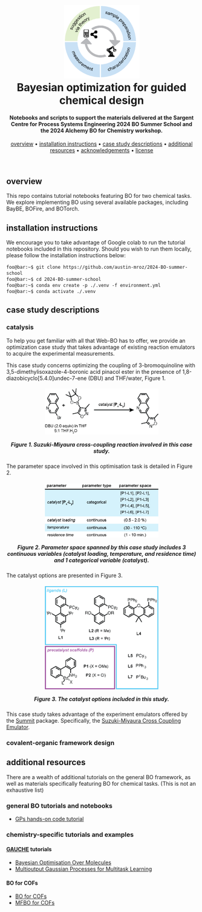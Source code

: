 
<h1 align="center">
    <br>
    <img src="./imgs/loop.png" alt="Web-BO" width="200">
    <br>
    Bayesian optimization for guided chemical design
    <br>
</h1>

<h4 align="center">Notebooks and scripts to support the materials delivered at the Sargent Centre for Process Systems Engineering 2024 BO Summer School and the 2024 AIchemy BO for Chemistry workshop.</h4>

<p align="center">
    <a href="#overview">overview</a> •
    <a href="#installation-instructions">installation instructions</a> •
    <a href="#case-study-descriptions">case study descriptions</a> •
    <a href="#additional-resources">additional resources</a> •
    <a href="#acknowledgements">acknowledgements</a> •
    <a href="#license">license</a>
</p>

<br>

## overview

This repo contains tutorial notebooks featuring BO for two chemical tasks. We explore implementing BO using several available packages, including BayBE, BOFire, and BOTorch.

## installation instructions

We encourage you to take advantage of Google colab to run the tutorial notebooks included in this repository. Should you wish to run them locally, please follow the installation instructions below:

```console
foo@bar:~$ git clone https://github.com/austin-mroz/2024-BO-summer-school
foo@bar:~$ cd 2024-BO-summer-school
foo@bar:~$ conda env create -p ./.venv -f environment.yml
foo@bar:~$ conda activate ./.venv
```

## case study descriptions

### catalysis

To help you get familiar with all that Web-BO has to offer, we provide an optimization case study that takes advantage of existing reaction emulators to acquire the experimental measurements.

This case study concerns optimizing the coupling of 3-bromoquinoline with
3,5-dimethylisoxazole-4-boronic acid pinacol ester in the presence of
1,8-diazobicyclo[5.4.0]undec-7-ene (DBU) and THF/water, Figure 1.

<h5 align="center">
<img src="./imgs/reizman_reaction.png"
    class="img-fluid" width="300">

Figure 1. Suzuki-Miyaura cross-coupling reaction involved in this case study.
</h5>
The parameter space involved in this optimisation task is detailed in Figure 2.

<h5 align="center">
<img src="./imgs/parameter_space.png" class="img-fluid" width="300">

Figure 2. Parameter space spanned by this
case study includes 3 continuous variables (catalyst loading, temperature,
and residence time) and 1 categorical variable (catalyst).
</h5>
The catalyst options are presented in Figure 3.

<h5 align="center">
<img src="./imgs/catalyst_options.png" class="img-fluid" width="300">

Figure 3. The catalyst options included in
this study.

</h5>

This case study takes advantage of the experiment emulators offered by the <a    href="https://github.com/sustainable-processes/summit" class="tooltip-test" title="Tooltip">Summit</a> package. Specifically, the <a href="https://gosummit.readthedocs.io/en/latest/experiments_benchmarks/implemented_benchmarks.html#cross-coupling-emulator-benchmarks" class="tooltip-test" title="Tooltip">Suzuki-Miyaura Cross Coupling Emulator</a>.

### covalent-organic framework design

## additional resources

There are a wealth of additional tutorials on the general BO framework, as well as materials specifically featuring BO for chemical tasks. (This is not an exhaustive list)

### general BO tutorials and notebooks

* [GPs hands-on code tutorial](https://github.com/joelpaulson/Sargent_Centre_BO_Summer_School_2024/blob/main/GP_Hands_On_Code_Tutorial.ipynb)

### chemistry-specific tutorials and examples

#### [GAUCHE](https://leojklarner.github.io/gauche) tutorials
* [Bayesian Optimisation Over Molecules](https://leojklarner.github.io/gauche/notebooks/bayesian_optimisation_over_molecules.html)
* [Multioutput Gaussian Processes for Multitask Learning](https://leojklarner.github.io/gauche/notebooks/multitask_gp_regression_on_molecules.html)

#### BO for COFs
* [BO for COFs](https://github.com/SimonEnsemble/BO_of_COFs)
* [MFBO for COFs](https://github.com/SimonEnsemble/multi-fidelity-BO-of-COFs-for-Xe-Kr-seps/tree/master/run_BO)